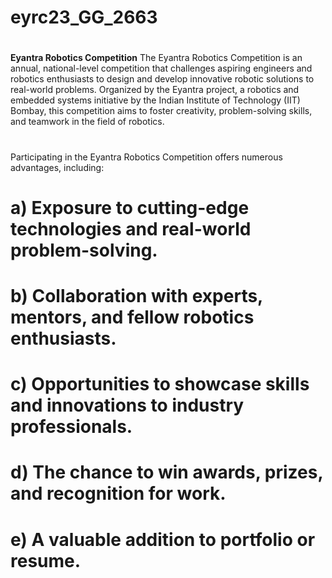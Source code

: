 # eyrc23_GG_2663
#
**Eyantra Robotics Competition**
The Eyantra Robotics Competition is an annual, national-level competition that challenges aspiring engineers and robotics enthusiasts to design and develop innovative robotic solutions to real-world problems. Organized by the Eyantra project, a robotics and embedded systems initiative by the Indian Institute of Technology (IIT) Bombay, this competition aims to foster creativity, problem-solving skills, and teamwork in the field of robotics.
#
Participating in the Eyantra Robotics Competition offers numerous advantages, including:
# a) Exposure to cutting-edge technologies and real-world problem-solving.
# b) Collaboration with experts, mentors, and fellow robotics enthusiasts.
# c) Opportunities to showcase skills and innovations to industry professionals.
# d) The chance to win awards, prizes, and recognition for work.
# e) A valuable addition to portfolio or resume.




